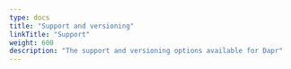 ```yaml
---
type: docs
title: "Support and versioning"
linkTitle: "Support"
weight: 600
description: "The support and versioning options available for Dapr"
---
```


